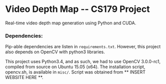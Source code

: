 # Video Depth Map -- CS179 Project

Real-time video depth map generation using Python and CUDA.

### Dependencies:

Pip-able dependencies are listen in `requirements.txt`. However, this project
also depends on OpenCV with python3 libraries.

This project uses Python3.4, and as such, we had to use OpenCV 3.0.0-rc1, 
compiled from source on Ubuntu 15.05 (x64). The installation script, opencv.sh, 
is available in `misc/`. Script was obtained from ** INSERT WEBSITE HERE **.
